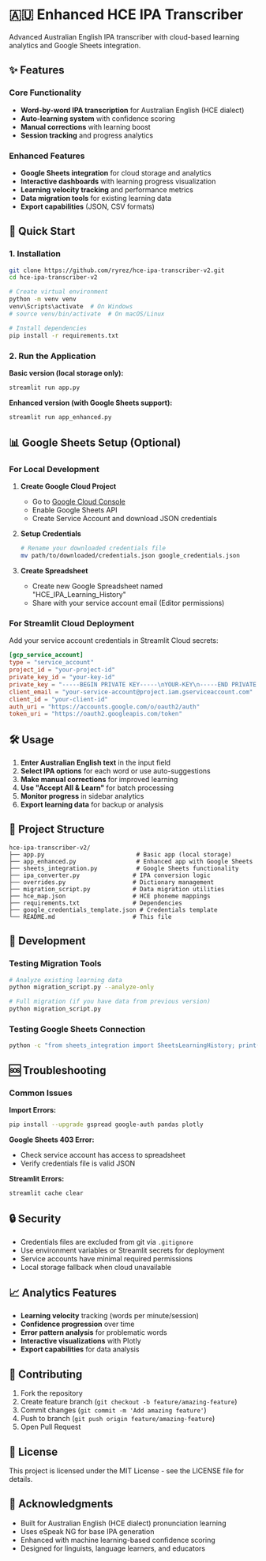 # 🇦🇺 Enhanced HCE IPA Transcriber

Advanced Australian English IPA transcriber with cloud-based learning analytics and Google Sheets integration.

## ✨ Features

### Core Functionality
- **Word-by-word IPA transcription** for Australian English (HCE dialect)
- **Auto-learning system** with confidence scoring
- **Manual corrections** with learning boost
- **Session tracking** and progress analytics

### Enhanced Features
- **Google Sheets integration** for cloud storage and analytics
- **Interactive dashboards** with learning progress visualization
- **Learning velocity tracking** and performance metrics
- **Data migration tools** for existing learning data
- **Export capabilities** (JSON, CSV formats)

## 🚀 Quick Start

### 1. Installation

```bash
git clone https://github.com/ryrez/hce-ipa-transcriber-v2.git
cd hce-ipa-transcriber-v2

# Create virtual environment
python -m venv venv
venv\Scripts\activate  # On Windows
# source venv/bin/activate  # On macOS/Linux

# Install dependencies
pip install -r requirements.txt
```

### 2. Run the Application

**Basic version (local storage only):**
```bash
streamlit run app.py
```

**Enhanced version (with Google Sheets support):**
```bash
streamlit run app_enhanced.py
```

## 📊 Google Sheets Setup (Optional)

### For Local Development

1. **Create Google Cloud Project**
   - Go to [Google Cloud Console](https://console.cloud.google.com/)
   - Enable Google Sheets API
   - Create Service Account and download JSON credentials

2. **Setup Credentials**
   ```bash
   # Rename your downloaded credentials file
   mv path/to/downloaded/credentials.json google_credentials.json
   ```

3. **Create Spreadsheet**
   - Create new Google Spreadsheet named "HCE_IPA_Learning_History"
   - Share with your service account email (Editor permissions)

### For Streamlit Cloud Deployment

Add your service account credentials in Streamlit Cloud secrets:

```toml
[gcp_service_account]
type = "service_account"
project_id = "your-project-id"
private_key_id = "your-key-id"
private_key = "-----BEGIN PRIVATE KEY-----\nYOUR-KEY\n-----END PRIVATE KEY-----\n"
client_email = "your-service-account@project.iam.gserviceaccount.com"
client_id = "your-client-id"
auth_uri = "https://accounts.google.com/o/oauth2/auth"
token_uri = "https://oauth2.googleapis.com/token"
```

## 🛠️ Usage

1. **Enter Australian English text** in the input field
2. **Select IPA options** for each word or use auto-suggestions
3. **Make manual corrections** for improved learning
4. **Use "Accept All & Learn"** for batch processing
5. **Monitor progress** in sidebar analytics
6. **Export learning data** for backup or analysis

## 📁 Project Structure

```
hce-ipa-transcriber-v2/
├── app.py                          # Basic app (local storage)
├── app_enhanced.py                 # Enhanced app with Google Sheets
├── sheets_integration.py           # Google Sheets functionality
├── ipa_converter.py               # IPA conversion logic
├── overrides.py                   # Dictionary management
├── migration_script.py            # Data migration utilities
├── hce_map.json                   # HCE phoneme mappings
├── requirements.txt               # Dependencies
├── google_credentials_template.json # Credentials template
└── README.md                      # This file
```

## 🔧 Development

### Testing Migration Tools
```bash
# Analyze existing learning data
python migration_script.py --analyze-only

# Full migration (if you have data from previous version)
python migration_script.py
```

### Testing Google Sheets Connection
```bash
python -c "from sheets_integration import SheetsLearningHistory; print('✅ Import successful')"
```

## 🆘 Troubleshooting

### Common Issues

**Import Errors:**
```bash
pip install --upgrade gspread google-auth pandas plotly
```

**Google Sheets 403 Error:**
- Check service account has access to spreadsheet
- Verify credentials file is valid JSON

**Streamlit Errors:**
```bash
streamlit cache clear
```

## 🔒 Security

- Credentials files are excluded from git via `.gitignore`
- Use environment variables or Streamlit secrets for deployment
- Service accounts have minimal required permissions
- Local storage fallback when cloud unavailable

## 📈 Analytics Features

- **Learning velocity** tracking (words per minute/session)
- **Confidence progression** over time
- **Error pattern analysis** for problematic words
- **Interactive visualizations** with Plotly
- **Export capabilities** for data analysis

## 🤝 Contributing

1. Fork the repository
2. Create feature branch (`git checkout -b feature/amazing-feature`)
3. Commit changes (`git commit -m 'Add amazing feature'`)
4. Push to branch (`git push origin feature/amazing-feature`)
5. Open Pull Request

## 📄 License

This project is licensed under the MIT License - see the LICENSE file for details.

## 🙏 Acknowledgments

- Built for Australian English (HCE dialect) pronunciation learning
- Uses eSpeak NG for base IPA generation
- Enhanced with machine learning-based confidence scoring
- Designed for linguists, language learners, and educators